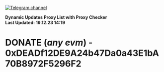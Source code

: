 [![Telegram channel](https://img.shields.io/endpoint?url=https://runkit.io/damiankrawczyk/telegram-badge/branches/master?url=https://t.me/n4z4v0d)](https://t.me/n4z4v0d) 

**Dynamic Updates Proxy List with Proxy Checker**  
**Last Updated: 19.12.23 14:19**

# DONATE (_any evm_) - 0xDEADf12DE9A24b47Da0a43E1bA70B8972F5296F2
